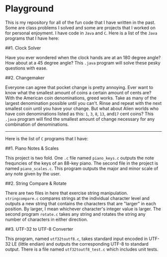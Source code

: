 Playground
==========

This is my repository for all of the fun code that I have written in the past. Some are class problems I solved and some are projects that I worked on for personal enjoyment. I have code in `Java` and `C`. Here is a list of the `Java` programs that I have here:

##1. Clock Solver

Have you ever wondered when the clock hands are at an 180 degree angle? How about at a 45 degree angle? This `.java` program will solve these pesky questions with ease.

##2. Changemaker

Everyone can agree that pocket change is pretty annoying. Ever want to know what the smallest amount of coins a certain amount of cents are? With the American coin denominations, greed works. Take as many of the largest denomination possible until you can't. Rinse and repeat with the next smallest coin until you have your change. But what about Alien worlds who have coin denominations listed as this: `1`, `3`, `8`, `13`, and`17` cent coins? This `.java` program will find the smallest amount of change necessary for any combination of denominations.

---------------------------

Here is the list of `C` programs that I have:

##1. Piano Notes & Scales

This project is two fold. One `.c` file named `piano_keys.c` outputs the note frequncies of the keys of an 88-key piano. The second file in the project is named `piano_scales.c`. This program outputs the major and minor scale of any note given by the user.

##2. String Compare & Rotate

There are two files in here that exercise string manipulation. `stringcompare.c` compares strings at the individual character level and outputs a new string that contains the characters that are "larger" in each position. By larger, I mean whichever character's integer value is larger. The second program `rotate.c` takes any string and rotates the string any number of characters in either direction.

##3. UTF-32 to UTF-8 Converter

This program, named `utf32toutf8.c`, takes standard input encoded in UTF-32 LE (little endian) and outputs the corresponding UTF-8 to standard output. There is a file named `utf32toutf8_test.c` which includes unit tests.
